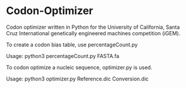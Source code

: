 # Codon-Optimizer
Codon optimizer written in Python for the University of California, Santa Cruz International genetically engineered machines competition (iGEM). 

To create a codon bias table, use percentageCount.py

  Usage: python3 percentageCount.py FASTA.fa

To codon optimize a nucleic sequence, optimizer.py is used.

  Usage: python3 optimizer.py Reference.dic Conversion.dic
